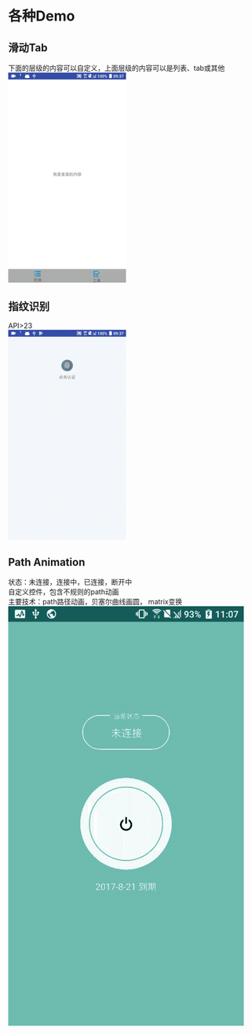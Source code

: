 # 各种Demo

## 滑动Tab
下面的层级的内容可以自定义，上面层级的内容可以是列表、tab或其他<br/>
<img src="https://github.com/kuyu132/Demos/blob/master/bounce_scroll_tab.gif " width="240">

## 指纹识别
API>23<br/>
<img src="https://github.com/kuyu132/Demos/blob/master/fingerprint_auth.gif " width="240">

## Path Animation
状态：未连接，连接中，已连接，断开中
<br/>自定义控件，包含不规则的path动画
<br/>主要技术：path路径动画，贝塞尔曲线画圆， matrix变换<br/>
![gif图片](https://github.com/kuyu132/Demos/blob/master/show.gif)


